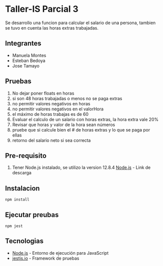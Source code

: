 # Taller-IS Parcial 3 

Se desarrollo una funcion para calcular el salario de una persona, tambien se tuvo en cuenta las horas extras trabajadas.

## Integrantes

- Manuela Montes
- Esteban Bedoya
- Jose Tamayo

## Pruebas 
1. No dejar poner floats en horas
2. si son 48 horas trabajadas o menos no se paga extras
3. no permitir valores negativos en horas
4. no permitir valores negativos en el valorHora
5. el máximo de horas trabajas es de 60
6. Evaluar el calculo de un salario con horas extras, la hora extra vale 20%
7. Revisar que horas y valor de la hora sean números 
8. pruebe que si calcule bien el # de horas extras y lo que se paga por ellas
9. retorno del salario neto si sea correcta

## Pre-requisito
1. Tener Node.js instalado, se utilizo la version 12.8.4
[Node.js](https://nodejs.org/es/) - Link de descarga

## Instalacion

```
npm install
```

## Ejecutar preubas

```
npm jest
```

## Tecnologias

- [Node.js](https://nodejs.org/es/) - Entorno de ejecución para JavaScript
- [jestjs.io](https://jestjs.io/) - Framework de pruebas
